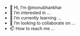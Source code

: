 - 👋 Hi, I’m @monubhankhar
- 👀 I’m interested in ...
- 🌱 I’m currently learning ...
- 💞️ I’m looking to collaborate on ...
- 📫 How to reach me ...

<!---
monubhankhar/monubhankhar is a ✨ special ✨ repository because its `README.md` (this file) appears on your GitHub profile.
You can click the Preview link to take a look at your changes.
--->
